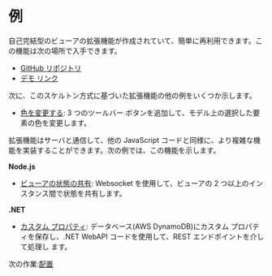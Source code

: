 # 例

自己完結型のビューアの拡張機能が作成されていて、簡単に再利用できます。この機能は次の場所で入手できます。

- [GitHub リポジトリ](https://github.com/Autodesk-Forge/forge-extensions)
- [デモ リンク](https://forge-extensions.autodesk.io/)

次に、このスケルトン方式に基づいた拡張機能の他の例をいくつか示します。

- [色を変更する](https://forge.autodesk.com/blog/happy-easter-setthemingcolor-model-material)\: 3 つのツールバー ボタンを追加して、モデル上の選択した要素の色を変更します。

拡張機能はサーバと通信して、他の JavaScript コードと同様に、より複雑な機能を実装することができます。次の例では、この機能を示します。

**Node.js**

- [ビューアの状態の共有](https://forge.autodesk.com/blog/share-viewer-state-websockets)\: Websocket を使用して、ビューアの 2 つ以上のインスタンス間で状態を共有します。

**.NET**

- [カスタム プロパティ](https://forge.autodesk.com/blog/custom-properties-viewer-net-lambda-dynamodb)\: データベース(AWS DynamoDB)にカスタム プロパティを保存し、.NET WebAPI コードを使用して、REST エンドポイントを介して処理し ます。 

次の作業:[配置](deployment/)
